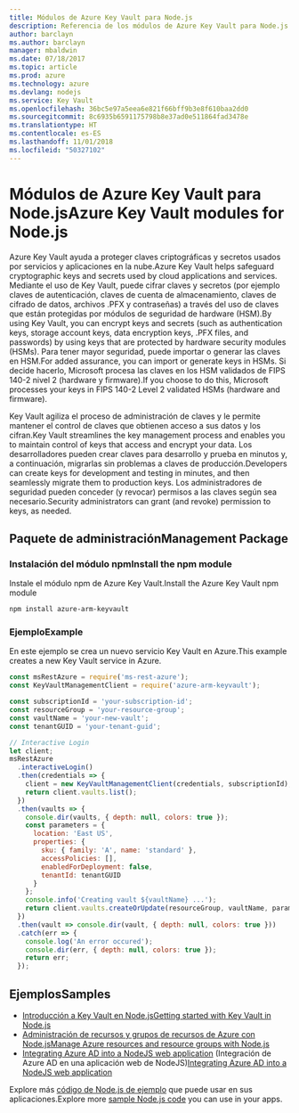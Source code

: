 ```yaml
---
title: Módulos de Azure Key Vault para Node.js
description: Referencia de los módulos de Azure Key Vault para Node.js
author: barclayn
ms.author: barclayn
manager: mbaldwin
ms.date: 07/18/2017
ms.topic: article
ms.prod: azure
ms.technology: azure
ms.devlang: nodejs
ms.service: Key Vault
ms.openlocfilehash: 36bc5e97a5eea6e821f66bff9b3e8f610baa2dd0
ms.sourcegitcommit: 8c6935b6591175798b8e37ad0e511864fad3478e
ms.translationtype: HT
ms.contentlocale: es-ES
ms.lasthandoff: 11/01/2018
ms.locfileid: "50327102"
---
```

# <a name="azure-key-vault-modules-for-nodejs"></a><span data-ttu-id="d7f65-103">Módulos de Azure Key Vault para Node.js</span><span class="sxs-lookup"><span data-stu-id="d7f65-103">Azure Key Vault modules for Node.js</span></span>

<span data-ttu-id="d7f65-104">Azure Key Vault ayuda a proteger claves criptográficas y secretos usados por servicios y aplicaciones en la nube.</span><span class="sxs-lookup"><span data-stu-id="d7f65-104">Azure Key Vault helps safeguard cryptographic keys and secrets used by cloud applications and services.</span></span> <span data-ttu-id="d7f65-105">Mediante el uso de Key Vault, puede cifrar claves y secretos (por ejemplo claves de autenticación, claves de cuenta de almacenamiento, claves de cifrado de datos, archivos .PFX y contraseñas) a través del uso de claves que están protegidas por módulos de seguridad de hardware (HSM).</span><span class="sxs-lookup"><span data-stu-id="d7f65-105">By using Key Vault, you can encrypt keys and secrets (such as authentication keys, storage account keys, data encryption keys, .PFX files, and passwords) by using keys that are protected by hardware security modules (HSMs).</span></span> <span data-ttu-id="d7f65-106">Para tener mayor seguridad, puede importar o generar las claves en HSM.</span><span class="sxs-lookup"><span data-stu-id="d7f65-106">For added assurance, you can import or generate keys in HSMs.</span></span> <span data-ttu-id="d7f65-107">Si decide hacerlo, Microsoft procesa las claves en los HSM validados de FIPS 140-2 nivel 2 (hardware y firmware).</span><span class="sxs-lookup"><span data-stu-id="d7f65-107">If you choose to do this, Microsoft processes your keys in FIPS 140-2 Level 2 validated HSMs (hardware and firmware).</span></span>

<span data-ttu-id="d7f65-108">Key Vault agiliza el proceso de administración de claves y le permite mantener el control de claves que obtienen acceso a sus datos y los cifran.</span><span class="sxs-lookup"><span data-stu-id="d7f65-108">Key Vault streamlines the key management process and enables you to maintain control of keys that access and encrypt your data.</span></span> <span data-ttu-id="d7f65-109">Los desarrolladores pueden crear claves para desarrollo y prueba en minutos y, a continuación, migrarlas sin problemas a claves de producción.</span><span class="sxs-lookup"><span data-stu-id="d7f65-109">Developers can create keys for development and testing in minutes, and then seamlessly migrate them to production keys.</span></span> <span data-ttu-id="d7f65-110">Los administradores de seguridad pueden conceder (y revocar) permisos a las claves según sea necesario.</span><span class="sxs-lookup"><span data-stu-id="d7f65-110">Security administrators can grant (and revoke) permission to keys, as needed.</span></span>

## <a name="management-package"></a><span data-ttu-id="d7f65-111">Paquete de administración</span><span class="sxs-lookup"><span data-stu-id="d7f65-111">Management Package</span></span>

### <a name="install-the-npm-module"></a><span data-ttu-id="d7f65-112">Instalación del módulo npm</span><span class="sxs-lookup"><span data-stu-id="d7f65-112">Install the npm module</span></span> 

<span data-ttu-id="d7f65-113">Instale el módulo npm de Azure Key Vault.</span><span class="sxs-lookup"><span data-stu-id="d7f65-113">Install the Azure Key Vault npm module</span></span>

```bash
npm install azure-arm-keyvault
```

### <a name="example"></a><span data-ttu-id="d7f65-114">Ejemplo</span><span class="sxs-lookup"><span data-stu-id="d7f65-114">Example</span></span>

<span data-ttu-id="d7f65-115">En este ejemplo se crea un nuevo servicio Key Vault en Azure.</span><span class="sxs-lookup"><span data-stu-id="d7f65-115">This example creates a new Key Vault service in Azure.</span></span>

```javascript
const msRestAzure = require('ms-rest-azure');
const KeyVaultManagementClient = require('azure-arm-keyvault');

const subscriptionId = 'your-subscription-id';
const resourceGroup = 'your-resource-group';
const vaultName = 'your-new-vault';
const tenantGUID = 'your-tenant-guid';

// Interactive Login
let client;
msRestAzure
  .interactiveLogin()
  .then(credentials => {
    client = new KeyVaultManagementClient(credentials, subscriptionId);
    return client.vaults.list();
  })
  .then(vaults => {
    console.dir(vaults, { depth: null, colors: true });
    const parameters = {
      location: 'East US',
      properties: {
        sku: { family: 'A', name: 'standard' },
        accessPolicies: [],
        enabledForDeployment: false,
        tenantId: tenantGUID
      }
    };
    console.info('Creating vault ${vaultName} ...');
    return client.vaults.createOrUpdate(resourceGroup, vaultName, parameters);
  })
  .then(vault => console.dir(vault, { depth: null, colors: true }))
  .catch(err => {
    console.log('An error occured');
    console.dir(err, { depth: null, colors: true });
    return err;
  });
```

## <a name="samples"></a><span data-ttu-id="d7f65-116">Ejemplos</span><span class="sxs-lookup"><span data-stu-id="d7f65-116">Samples</span></span>

- [<span data-ttu-id="d7f65-117">Introducción a Key Vault en Node.js</span><span class="sxs-lookup"><span data-stu-id="d7f65-117">Getting started with Key Vault in Node.js</span></span>](https://azure.microsoft.com/resources/samples/key-vault-node-getting-started/)
- [<span data-ttu-id="d7f65-118">Administración de recursos y grupos de recursos de Azure con Node.js</span><span class="sxs-lookup"><span data-stu-id="d7f65-118">Manage Azure resources and resource groups with Node.js</span></span>](https://azure.microsoft.com/resources/samples/resource-manager-node-resources-and-groups/) 
- <span data-ttu-id="d7f65-119">[Integrating Azure AD into a NodeJS web application](https://azure.microsoft.com/resources/samples/active-directory-node-webapp-openidconnect/) (Integración de Azure AD en una aplicación web de NodeJS)</span><span class="sxs-lookup"><span data-stu-id="d7f65-119">[Integrating Azure AD into a NodeJS web application](https://azure.microsoft.com/resources/samples/active-directory-node-webapp-openidconnect/)</span></span> 

<span data-ttu-id="d7f65-120">Explore más [código de Node.js de ejemplo](https://azure.microsoft.com/resources/samples/?platform=nodejs) que puede usar en sus aplicaciones.</span><span class="sxs-lookup"><span data-stu-id="d7f65-120">Explore more [sample Node.js code](https://azure.microsoft.com/resources/samples/?platform=nodejs) you can use in your apps.</span></span>
